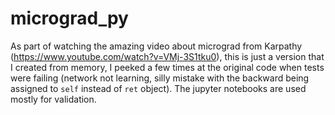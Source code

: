 # micrograd_py
As part of watching the amazing video about micrograd from Karpathy (https://www.youtube.com/watch?v=VMj-3S1tku0), this is just a version that I created from memory, I peeked a few times at the original code when tests were failing (network not learning, silly mistake with the backward being assigned to `self` instead of `ret` object). The jupyter notebooks are used mostly for validation. 


